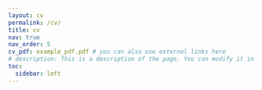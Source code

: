 ```yaml
---
layout: cv
permalink: /cv/
title: cv
nav: true
nav_order: 5
cv_pdf: example_pdf.pdf # you can also use external links here
# description: This is a description of the page. You can modify it in '_pages/cv.md'. You can also change or remove the top pdf download button.
toc:
  sidebar: left
---
```

